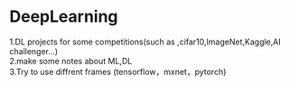 # DeepLearning
1.DL projects for some competitions(such as ,cifar10,ImageNet,Kaggle,AI challenger...)  
2.make some notes about ML,DL  
3.Try to use diffrent frames (tensorflow，mxnet，pytorch)  
